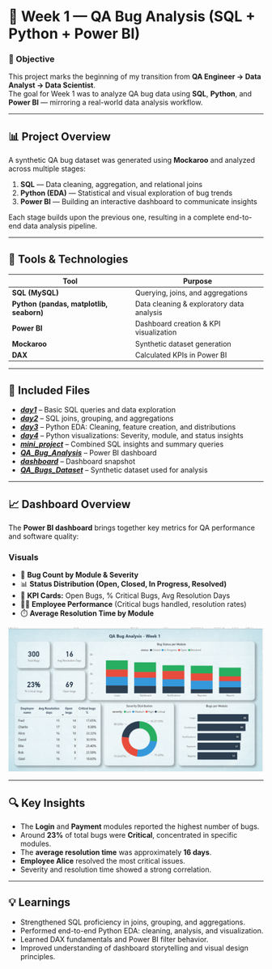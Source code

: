# 🧠 Week 1 — QA Bug Analysis (SQL + Python + Power BI)

### 🎯 Objective
This project marks the beginning of my transition from **QA Engineer → Data Analyst → Data Scientist**.  
The goal for Week 1 was to analyze QA bug data using **SQL**, **Python**, and **Power BI** — mirroring a real-world data analysis workflow.

---

## 📊 Project Overview
A synthetic QA bug dataset was generated using **Mockaroo** and analyzed across multiple stages:
1. **SQL** — Data cleaning, aggregation, and relational joins  
2. **Python (EDA)** — Statistical and visual exploration of bug trends  
3. **Power BI** — Building an interactive dashboard to communicate insights  

Each stage builds upon the previous one, resulting in a complete end-to-end data analysis pipeline.

---

## 🧩 Tools & Technologies
| Tool | Purpose |
|------|----------|
| **SQL (MySQL)** | Querying, joins, and aggregations |
| **Python (pandas, matplotlib, seaborn)** | Data cleaning & exploratory data analysis |
| **Power BI** | Dashboard creation & KPI visualization |
| **Mockaroo** | Synthetic dataset generation |
| **DAX** | Calculated KPIs in Power BI |

---

## 📁 Included Files
- _[**day1**](https://github.com/V-i-s-h-n-u-C/Data_Journey/blob/main/day%201.sql)_ – Basic SQL queries and data exploration  
- _[**day2**](https://github.com/V-i-s-h-n-u-C/Data_Journey/blob/main/day%202.sql)_ – SQL joins, grouping, and aggregations  
- _[**day3**](https://github.com/V-i-s-h-n-u-C/Data_Journey/blob/main/day%203.ipynb)_ – Python EDA: Cleaning, feature creation, and distributions  
- _[**day4**](https://github.com/V-i-s-h-n-u-C/Data_Journey/blob/main/day%204.ipynb)_ – Python visualizations: Severity, module, and status insights  
- _[**mini_project**](https://github.com/V-i-s-h-n-u-C/Data_Journey/blob/main/mini%20project.sql)_ – Combined SQL insights and summary queries  
- _[**QA_Bug_Analysis**](https://github.com/V-i-s-h-n-u-C/Data_Journey/blob/main/Bug%20Analysis%20Week1.pbix)_ – Power BI dashboard  
- _[**dashboard**](https://github.com/V-i-s-h-n-u-C/Data_Journey/blob/main/Dashboard.png)_ – Dashboard snapshot  
- _[**QA_Bugs_Dataset**](https://github.com/V-i-s-h-n-u-C/Data_Journey/tree/main/QA_datasets)_ – Synthetic dataset used for analysis  

---

## 📈 Dashboard Overview
The **Power BI dashboard** brings together key metrics for QA performance and software quality:

### Visuals
- 🧩 **Bug Count by Module & Severity**  
- 📊 **Status Distribution (Open, Closed, In Progress, Resolved)**  
- 🧮 **KPI Cards:** Open Bugs, % Critical Bugs, Avg Resolution Days  
- 👨‍💻 **Employee Performance** (Critical bugs handled, resolution rates)  
- ⏱️ **Average Resolution Time by Module**

![Dashboard Screenshot](https://github.com/V-i-s-h-n-u-C/Data_Journey/blob/main/Dashboard.png)

---

## 🔍 Key Insights
- The **Login** and **Payment** modules reported the highest number of bugs.  
- Around **23%** of total bugs were **Critical**, concentrated in specific modules.  
- The **average resolution time** was approximately **16 days**.  
- **Employee Alice** resolved the most critical issues.  
- Severity and resolution time showed a strong correlation.

---

## 💡 Learnings
- Strengthened SQL proficiency in joins, grouping, and aggregations.  
- Performed end-to-end Python EDA: cleaning, analysis, and visualization.  
- Learned DAX fundamentals and Power BI filter behavior.  
- Improved understanding of dashboard storytelling and visual design principles.  

